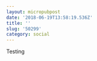 ```yaml
---
layout: micropubpost
date: '2018-06-19T13:58:19.536Z'
title: ''
slug: '50299'
category: social
---
```

Testing
